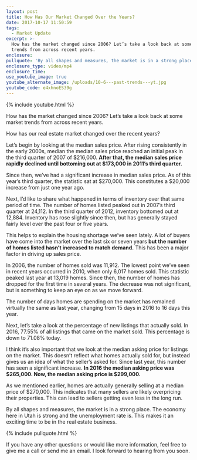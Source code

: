 ```yaml
---
layout: post
title: How Has Our Market Changed Over the Years?
date: 2017-10-17 11:50:59
tags:
  - Market Update
excerpt: >-
  How has the market changed since 2006? Let’s take a look back at some market
  trends from across recent years.
enclosure:
pullquote: 'By all shapes and measures, the market is in a strong place.'
enclosure_type: video/mp4
enclosure_time:
use_youtube_image: true
youtube_alternate_image: /uploads/10-6---past-trends---yt.jpg
youtube_code: e4xhnoES39g
---
```



{% include youtube.html %}

<p class="center-text">How has the market changed since 2006? Let’s take a look back at some market trends from across recent years.</p>

How has our real estate market changed over the recent years?

Let’s begin by looking at the median sales price. After rising consistently in the early 2000s, median the median sales price reached an initial peak in the third quarter of 2007 of $216,000. **After that, the median sales price rapidly declined until bottoming out at $173,000 in 2011’s third quarter.**&nbsp;

Since then, we’ve had a significant increase in median sales price. As of this year’s third quarter, the statistic sat at $270,000. This constitutes a $20,000 increase from just one year ago.&nbsp;

Next, I’d like to share what happened in terms of inventory over that same period of time. The number of homes listed peaked out in 2007’s third quarter at 24,112. In the third quarter of 2012, inventory bottomed out at 12,884. Inventory has rose slightly since then, but has generally stayed fairly level over the past four or five years.&nbsp;

This helps to explain the housing shortage we’ve seen lately. A lot of buyers have come into the market over the last six or seven years **but the number of homes listed hasn’t increased to match demand.** This has been a major factor in driving up sales price.&nbsp;

In 2006, the number of homes sold was 11,912. The lowest point we’ve seen in recent years occurred in 2010, when only 6,017 homes sold. This statistic peaked last year at 13,019 homes. Since then, the number of homes has dropped for the first time in several years. The decrease was not significant, but is something to keep an eye on as we move forward.&nbsp;

The number of days homes are spending on the market has remained virtually the same as last year, changing from 15 days in 2016 to 16 days this year.&nbsp;

Next, let’s take a look at the percentage of new listings that actually sold. In 2016, 77.55% of all listings that came on the market sold. This percentage is down to 71.08% today.

I think it’s also important that we look at the median asking price for listings on the market. This doesn’t reflect what homes actually sold for, but instead gives us an idea of what the seller’s asked for. Since last year, this number has seen a significant increase. **In 2016 the median asking price was $265,000. Now, the median asking price is $299,000.**&nbsp;

As we mentioned earlier, homes are actually generally selling at a median price of $270,000. This indicates that many sellers are likely overpricing their properties. This can lead to sellers getting even less in the long run.

By all shapes and measures, the market is in a strong place. The economy here in Utah is strong and the unemployment rate is. This makes it an exciting time to be in the real estate business.

{% include pullquote.html %}

If you have any other questions or would like more information, feel free to give me a call or send me an email. I look forward to hearing from you soon.